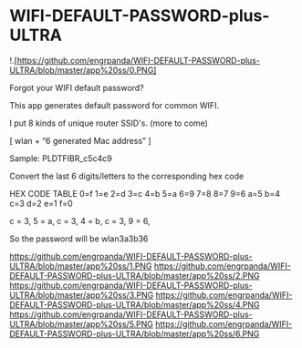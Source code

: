 # WIFI-DEFAULT-PASSWORD-plus-ULTRA

!.[https://github.com/engrpanda/WIFI-DEFAULT-PASSWORD-plus-ULTRA/blob/master/app%20ss/0.PNG]

Forgot your WIFI default password?

This app generates default password for common WIFI.

I put 8 kinds of unique router SSID's. (more to come)





[ wlan + “6 generated Mac address” ]

Sample: PLDTFIBR_c5c4c9

Convert the last 6 digits/letters to the corresponding hex code

HEX CODE TABLE
0=f
1=e
2=d
3=c
4=b
5=a
6=9
7=8
8=7
9=6
a=5
b=4
c=3
d=2
e=1
f=0


c = 3,
5 = a,
c = 3,
4 = b,
c = 3,
9 = 6,

So the password will be wlan3a3b36








https://github.com/engrpanda/WIFI-DEFAULT-PASSWORD-plus-ULTRA/blob/master/app%20ss/1.PNG
https://github.com/engrpanda/WIFI-DEFAULT-PASSWORD-plus-ULTRA/blob/master/app%20ss/2.PNG
https://github.com/engrpanda/WIFI-DEFAULT-PASSWORD-plus-ULTRA/blob/master/app%20ss/3.PNG
https://github.com/engrpanda/WIFI-DEFAULT-PASSWORD-plus-ULTRA/blob/master/app%20ss/4.PNG
https://github.com/engrpanda/WIFI-DEFAULT-PASSWORD-plus-ULTRA/blob/master/app%20ss/5.PNG
https://github.com/engrpanda/WIFI-DEFAULT-PASSWORD-plus-ULTRA/blob/master/app%20ss/6.PNG


